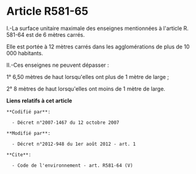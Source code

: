 # Article R581-65

I.-La surface unitaire maximale des enseignes mentionnées à l'article R. 581-64 est de 6 mètres carrés. 

Elle est portée à 12 mètres carrés dans les agglomérations de plus de 10 000 habitants. 

II.-Ces enseignes ne peuvent dépasser : 

1° 6,50 mètres de haut lorsqu'elles ont plus de 1 mètre de large ; 

2° 8 mètres de haut lorsqu'elles ont moins de 1 mètre de large.

**Liens relatifs à cet article**

	**Codifié par**:

	  - Décret n°2007-1467 du 12 octobre 2007

	**Modifié par**:

	  - Décret n°2012-948 du 1er août 2012 - art. 1

	**Cite**:

	  - Code de l'environnement - art. R581-64 (V)
